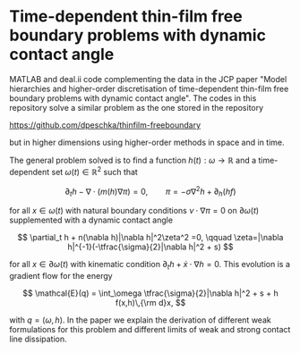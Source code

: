 # Time-dependent thin-film free boundary problems with dynamic contact angle

MATLAB and deal.ii code complementing the data in the JCP paper "Model hierarchies and higher-order discretisation of time-dependent thin-film free boundary problems with dynamic contact angle". The codes in this repository solve a similar problem as the one stored in the repository

https://github.com/dpeschka/thinfilm-freeboundary

but in higher dimensions using higher-order methods in space and in time.

The general problem solved is to find a function $h(t):\omega\to\mathbb{R}$ and a time-dependent set $\omega(t)\in\mathbb{R}^2$ such that

$$
\partial_t h - \nabla\cdot (m(h)\nabla\pi) = 0, \qquad \pi=-\sigma\nabla^2 h + \partial_h (hf)
$$

for all $x\in\omega(t)$ with natural boundary conditions $\nu\cdot\nabla\pi=0$ on $\partial\omega(t)$ supplemented with a dynamic contact angle

$$
\partial_t h + n(\nabla h)|\nabla h|^2\zeta^2 =0, \qquad \zeta=|\nabla h|^{-1}(-\tfrac{\sigma}{2}|\nabla h|^2 + s)
$$

for all $x\in\partial\omega(t)$ with kinematic condition $\partial_t h + \dot{x}\cdot\nabla h=0$. This evolution is a gradient flow for the energy

$$
\mathcal{E}(q) = \int_\omega \tfrac{\sigma}{2}|\nabla h|^2 + s + h f(x,h)\,{\rm d}x,
$$

with $q=(\omega,h)$. In the paper we explain the derivation of different weak formulations for this problem and different limits of weak and strong contact line dissipation.

